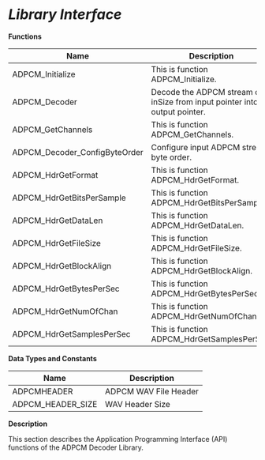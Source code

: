 # _Library Interface_

**Functions**

| **Name** | **Description** |
| --- | --- |
| ADPCM_Initialize | This is function ADPCM_Initialize. |
| ADPCM_Decoder | Decode the ADPCM stream of inSize from input pointer into output pointer. |
| ADPCM_GetChannels | This is function ADPCM_GetChannels. |
| ADPCM_Decoder_ConfigByteOrder | Configure input ADPCM stream byte order. |
| ADPCM_HdrGetFormat | This is function ADPCM_HdrGetFormat. |
| ADPCM_HdrGetBitsPerSample | This is function ADPCM_HdrGetBitsPerSample. |
| ADPCM_HdrGetDataLen | This is function ADPCM_HdrGetDataLen. |
| ADPCM_HdrGetFileSize | This is function ADPCM_HdrGetFileSize. |
| ADPCM_HdrGetBlockAlign | This is function ADPCM_HdrGetBlockAlign. |
| ADPCM_HdrGetBytesPerSec | This is function ADPCM_HdrGetBytesPerSec. |
| ADPCM_HdrGetNumOfChan | This is function ADPCM_HdrGetNumOfChan. |
| ADPCM_HdrGetSamplesPerSec | This is function ADPCM_HdrGetSamplesPerSec. |

**Data Types and Constants**

| **Name** | **Description** |
| --- | --- |
| ADPCMHEADER | ADPCM WAV File Header |
| ADPCM_HEADER_SIZE | WAV Header Size |

**Description**

This section describes the Application Programming Interface (API) functions of the ADPCM Decoder Library.